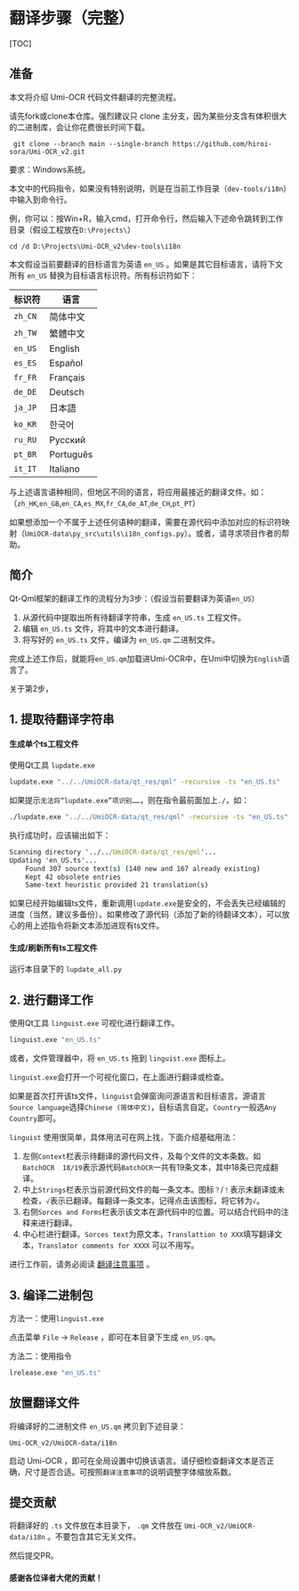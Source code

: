 # 翻译步骤（完整）

[TOC]

## 准备

本文将介绍 Umi-OCR 代码文件翻译的完整流程。

请先fork或clone本仓库。强烈建议只 clone 主分支，因为某些分支含有体积很大的二进制库，会让你花费很长时间下载。

```
 git clone --branch main --single-branch https://github.com/hiroi-sora/Umi-OCR_v2.git
```

要求：Windows系统。

本文中的代码指令，如果没有特别说明，则是在当前工作目录（`dev-tools/i18n`）中输入到命令行。

例，你可以：按Win+R，输入cmd，打开命令行，然后输入下述命令跳转到工作目录（假设工程放在`D:\Projects\`）

```
cd /d D:\Projects\Umi-OCR_v2\dev-tools\i18n
```

本文假设当前要翻译的目标语言为英语 `en_US` 。如果是其它目标语言，请将下文所有 `en_US` 替换为目标语言标识符。所有标识符如下：

| 标识符  | 语言      |
| ------- | --------- |
| `zh_CN` | 简体中文  |
| `zh_TW` | 繁體中文  |
| `en_US` | English   |
| `es_ES` | Español   |
| `fr_FR` | Français  |
| `de_DE` | Deutsch   |
| `ja_JP` | 日本語    |
| `ko_KR` | 한국어    |
| `ru_RU` | Русский   |
| `pt_BR` | Português |
| `it_IT` | Italiano  |

与上述语言语种相同，但地区不同的语言，将应用最接近的翻译文件。如：  
（`zh_HK`,`en_GB`,`en_CA`,`es_MX`,`fr_CA`,`de_AT`,`de_CH`,`pt_PT`）

如果想添加一个不属于上述任何语种的翻译，需要在源代码中添加对应的标识符映射（`UmiOCR-data\py_src\utils\i18n_configs.py`）。或者，请寻求项目作者的帮助。

## 简介

Qt-Qml框架的翻译工作的流程分为3步：（假设当前要翻译为英语`en_US`）

1. 从源代码中提取出所有待翻译字符串，生成 `en_US.ts` 工程文件。
2. 编辑 `en_US.ts` 文件，将其中的文本进行翻译。
3. 将写好的 `en_US.ts` 文件，编译为 `en_US.qm` 二进制文件。

完成上述工作后，就能将`en_US.qm`加载进Umi-OCR中，在Umi中切换为`English`语言了。

关于第2步，

## 1. 提取待翻译字符串

#### 生成单个ts工程文件

使用Qt工具 `lupdate.exe`

```cmd
lupdate.exe "../../UmiOCR-data/qt_res/qml" -recursive -ts "en_US.ts"
```

如果提示`无法将“lupdate.exe”项识别……`，则在指令最前面加上`./`，如：

```cmd
./lupdate.exe "../../UmiOCR-data/qt_res/qml" -recursive -ts "en_US.ts"
```

执行成功时，应该输出如下：

```cmd
Scanning directory '../../UmiOCR-data/qt_res/qml'...
Updating 'en_US.ts'...
    Found 307 source text(s) (140 new and 167 already existing)
    Kept 42 obsolete entries
    Same-text heuristic provided 21 translation(s)
```

如果已经开始编辑ts文件，重新调用`lupdate.exe`是安全的，不会丢失已经编辑的进度（当然，建议多备份）。如果修改了源代码（添加了新的待翻译文本），可以放心的用上述指令将新文本添加进现有ts文件。

#### 生成/刷新所有ts工程文件

运行本目录下的 `lupdate_all.py`

## 2. 进行翻译工作

使用Qt工具 `linguist.exe` 可视化进行翻译工作。

```cmd
linguist.exe "en_US.ts"
```

或者，文件管理器中，将 `en_US.ts` 拖到 `linguist.exe` 图标上。

`linguist.exe`会打开一个可视化窗口，在上面进行翻译或检查。

如果是首次打开该ts文件，`linguist`会弹窗询问源语言和目标语言。源语言`Source language`选择`Chinese (简体中文)`，目标语言自定。`Country`一般选`Any Country`即可。

`linguist` 使用很简单，具体用法可在网上找，下面介绍基础用法：

1. 左侧`Context`栏表示待翻译的源代码文件，及每个文件的文本条数。如`BatchOCR  18/19`表示源代码`BatchOCR`一共有19条文本，其中18条已完成翻译。
2. 中上`Strings`栏表示当前源代码文件的每一条文本。图标`？`/`！`表示未翻译或未检查，`√`表示已翻译。每翻译一条文本，记得点击该图标，将它转为`√`。
3. 右侧`Sorces and Forms`栏表示该文本在源代码中的位置。可以结合代码中的注释来进行翻译。
4. 中心栏进行翻译。`Sorces text`为原文本，`Translattion to XXX`填写翻译文本，`Translator comments for XXXX` 可以不用写。

进行工作前，请务必阅读 [翻译注意事项](翻译注意事项.md) 。

## 3. 编译二进制包

方法一：使用`linguist.exe`

点击菜单 `File` → `Release` ，即可在本目录下生成 `en_US.qm`。

方法二：使用指令

```cmd
lrelease.exe "en_US.ts"
```

## 放置翻译文件

将编译好的二进制文件 `en_US.qm` 拷贝到下述目录：

```
Umi-OCR_v2/UmiOCR-data/i18n
```

启动 Umi-OCR ，即可在全局设置中切换该语言。请仔细检查翻译文本是否正确，尺寸是否合适。可按照`翻译注意事项`的说明调整字体缩放系数。

## 提交贡献

将翻译好的 `.ts` 文件放在本目录下， `.qm` 文件放在 `Umi-OCR_v2/UmiOCR-data/i18n` 。不要包含其它无关文件。

然后提交PR。

#### 感谢各位译者大佬的贡献！